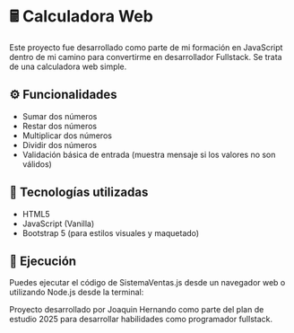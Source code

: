 # 🖩 Calculadora Web

Este proyecto fue desarrollado como parte de mi formación en JavaScript dentro de mi camino para convertirme en desarrollador Fullstack. Se trata de una calculadora web simple.
 
## ⚙️ Funcionalidades

- Sumar dos números
- Restar dos números
- Multiplicar dos números
- Dividir dos números
- Validación básica de entrada (muestra mensaje si los valores no son válidos)

## 🧠 Tecnologías utilizadas

- HTML5
- JavaScript (Vanilla)
- Bootstrap 5 (para estilos visuales y maquetado)

## 🧪 Ejecución

Puedes ejecutar el código de SistemaVentas.js desde un navegador web o utilizando Node.js desde la terminal:

Proyecto desarrollado por Joaquin Hernando como parte del plan de estudio 2025 para desarrollar habilidades como programador fullstack.